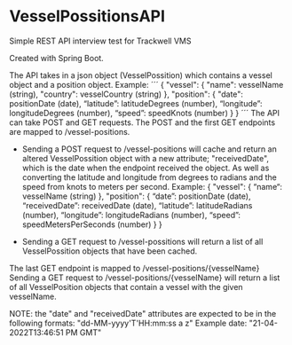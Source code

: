 # VesselPossitionsAPI
Simple REST API interview test for Trackwell VMS

Created with Spring Boot.

The API takes in a json object (VesselPossition) which contains a vessel object and a position object.
Example:
´´´
  {
    "vessel": {
      "name": vesselName (string),
      "country": vesselCountry (string)
    },
    "position": {
      "date": positionDate (date),
      “latitude”: latitudeDegrees (number),
      “longitude”: longitudeDegrees (number),
      “speed”: speedKnots (number)
    }
  }
´´´
The API can take POST and GET requests.
The POST and the first GET endpoints are mapped to /vessel-positions.

* Sending a POST request to /vessel-positions will cache and return an altered VesselPossition object with a new attribute; "receivedDate", which is the date when the endpoint received the object. As well as converting the latitude and longitude from degrees to radians and the speed from knots to meters per second.
Example:
  {
    "vessel": {
      “name“: vesselName (string)
    },
    "position": {
      “date”: positionDate (date),
      “receivedDate”: receivedDate (date),
      “latitude”: latitudeRadians (number),
      “longitude”: longitudeRadians (number),
      “speed”: speedMetersPerSeconds (number)
    }
  }

* Sending a GET request to /vessel-possitions will return a list of all VesselPossition objects that have been cached.

The last GET endpoint is mapped to /vessel-positions/{vesselName}
Sending a GET request to /vessel-positions/{vesselName} will return a list of all VesselPosition objects that contain a vessel with the given vesselName.

NOTE: the "date" and "receivedDate" attributes are expected to be in the following formats: "dd-MM-yyyy'T'HH:mm:ss a z"
Example date: "21-04-2022T13:46:51 PM GMT"

